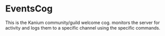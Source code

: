# EventsCog
This is the Kanium community/guild welcome cog. monitors the server for activity and logs them to a specific channel using the specific commands.